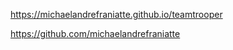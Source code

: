 ﻿https://michaelandrefraniatte.github.io/teamtrooper  
  
https://github.com/michaelandrefraniatte  